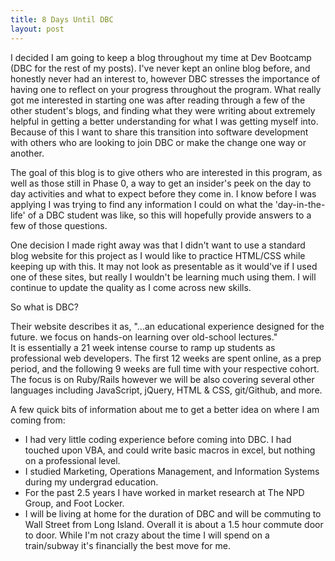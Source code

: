 ```yaml
---
title: 8 Days Until DBC
layout: post
---
```




I decided I am going to keep a blog throughout my time at Dev Bootcamp (DBC for the rest of my posts). I've never kept an online blog before, and honestly never had an interest to, however DBC stresses the importance of having one to reflect on your progress throughout the program. What really got me interested in starting one was after reading through a few of the other student's blogs, and finding what they were writing about extremely helpful in getting a better understanding for what I was getting myself into. Because of this I want to share this transition into software development with others who are looking to join DBC or make the change one way or another.

The goal of this blog is to give others who are interested in this program, as well as those still in Phase 0, a way to get an insider's peek on the day to day activities and what to expect before they come in. I know before I was applying I was trying to find any information I could on what the 'day-in-the-life' of a DBC student was like, so this will hopefully provide answers to a few of those questions.



One decision I made right away was that I didn't want to use a standard blog website for this project as I would like to practice HTML/CSS while keeping up with this. It may not look as presentable as it would've if I used one of these sites, but really I wouldn't be learning much using them. I will continue to update the quality as I come across new skills. 


So what is DBC?

Their website describes it as, "...an educational experience designed for the future. we focus on hands-on learning over old-school lectures."<br>It is essentially a 21 week intense course to ramp up students as professional web developers. The first 12 weeks are spent online, as a prep period, and the following 9 weeks are full time with your respective cohort. The focus is on Ruby/Rails however we will be also covering several other languages including JavaScript, jQuery, HTML &amp; CSS, git/Github, and more.

A few quick bits of information about me to get a better idea on where I am coming from:

<ul>
<li>I had very little coding experience before coming into DBC. I had touched upon VBA, and could write basic macros in excel, but nothing on a professional level.</li>
<li>I studied Marketing, Operations Management, and Information Systems during my undergrad education.</li>
<li>For the past 2.5 years I have worked in market research at The NPD Group, and Foot Locker.</li>
<li>I will be living at home for the duration of DBC and will be commuting to Wall Street from Long Island. Overall it is about a 1.5 hour commute door to door. While I'm not crazy about the time I will spend on a train/subway it's financially the best move for me.</li>
</ul>


